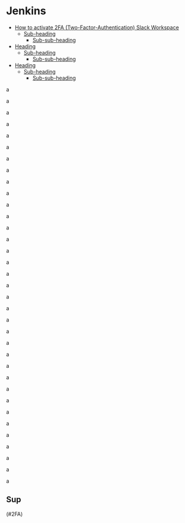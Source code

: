 <h1>Jenkins</h1>

- [How to activate 2FA (Two-Factor-Authentication) Slack Workspace](#2FA)
  * [Sub-heading](#sub-heading)
    + [Sub-sub-heading](#sub-sub-heading)
- [Heading](#heading-1)
  * [Sub-heading](#sub-heading-1)
    + [Sub-sub-heading](#sub-sub-heading-1)
- [Heading](#heading-2)
  * [Sub-heading](#sub-heading-2)
    + [Sub-sub-heading](#sub-sub-heading-2)

<p>a</p>
<p>a</p>
<p>a</p>
<p>a</p>
<p>a</p>
<p>a</p>
<p>a</p>
<p>a</p>
<p>a</p>
<p>a</p><p>a</p>
<p>a</p>
<p>a</p>
<p>a</p>
<p>a</p><p>a</p>
<p>a</p>
<p>a</p>
<p>a</p>
<p>a</p><p>a</p>
<p>a</p>
<p>a</p>
<p>a</p>
<p>a</p><p>a</p>
<p>a</p>
<p>a</p>
<p>a</p>
<p>a</p><p>a</p>
<p>a</p>
<p>a</p>
<p>a</p>
<p>a</p>


<h2>Sup</h1>(#2FA)
